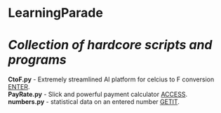 # LearningParade

# *Collection of hardcore scripts and programs*

**CtoF.py** - Extremely streamlined AI platform for celcius to F conversion [ENTER](https://github.com/TheEversBot/LearningParade/blob/master/ctof.py).\
**PayRate.py** - Slick and powerful payment calculator [ACCESS](https://github.com/TheEversBot/LearningParade/blob/master/PayRate.py).\
**numbers.py** - statistical data on an entered number [GETIT](https://github.com/TheEversBot/LearningParade/blob/master/PayRate.py).
